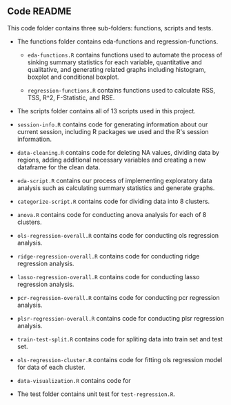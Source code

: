 ## Code README

This code folder contains three sub-folders: functions, scripts and tests. 

* The functions folder contains eda-functions and regression-functions.
  
  * `eda-functions.R` contains functions used to automate the process of sinking summary statistics for each variable, quantitative and qualitative, and generating related graphs including histogram, boxplot and conditional boxplot. 
  
  * `regression-functions.R` contains functions used to calculate RSS, TSS, R^2, F-Statistic, and RSE.
  
* The scripts folder contains all of 13 scripts used in this project.
  
 * `session-info.R` contains code for generating information about our current session, including R packages we used and the R's session information.  
 
 * `data-cleaning.R` contains code for deleting NA values, dividing data by regions, adding additional necessary variables and creating a new dataframe for the clean data. 
 
 * `eda-script.R` contains our process of implementing exploratory data analysis such as calculating summary statistics and generate graphs. 

 * `categorize-script.R` contains code for dividing data into 8 clusters.

 * `anova.R` contains code for conducting anova analysis for each of 8 clusters.

 * `ols-regression-overall.R` contains code for conducting ols regression analysis.

 * `ridge-regression-overall.R` contains code for conducting ridge regression analysis.

 * `lasso-regression-overall.R` contains code for conducting lasso regression analysis. 

 * `pcr-regression-overall.R` contains code for conducting pcr regression analysis.

 * `plsr-regression-overall.R` contains code for conducting plsr regression analysis.

 * `train-test-split.R` contains code for spliting data into train set and test set.

 * `ols-regression-cluster.R` contains code for fitting ols regression model for data of each cluster.

 * `data-visualization.R` contains code for 

* The test folder contains unit test for `test-regression.R`. 
